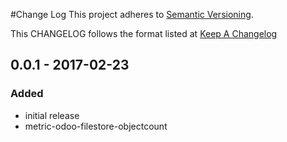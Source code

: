 #Change Log
This project adheres to [Semantic Versioning](http://semver.org/).

This CHANGELOG follows the format listed at [Keep A Changelog](http://keepachangelog.com/)

## 0.0.1 - 2017-02-23
### Added
- initial release
- metric-odoo-filestore-objectcount
